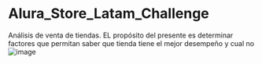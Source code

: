# Alura_Store_Latam_Challenge
Análisis de venta de tiendas.
EL propósito del presente es determinar factores que permitan saber que tienda tiene el mejor desempeño y cual no
![image](https://github.com/user-attachments/assets/dc3ceb22-00a7-4c8c-86d7-82abc541ad93)
